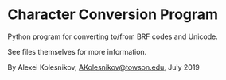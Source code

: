 # Character Conversion Program

Python program for converting to/from BRF codes and Unicode.

See files themselves for more information.

By Alexei Kolesnikov, AKolesnikov@towson.edu, July 2019